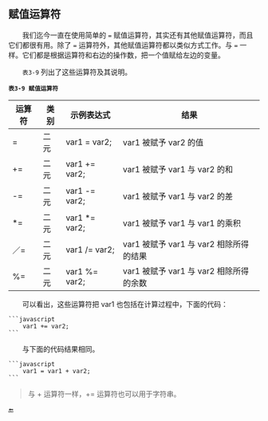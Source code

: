 ## 赋值运算符

&emsp;&emsp;我们迄今一直在使用简单的 `=` 赋值运算符，其实还有其他赋值运算符，而且它们都很有用。除了 `=` 运算符外，其他赋值运算符都以类似方式工作。与 `=` 一样。它们都是根据运算符和右边的操作数，把一个值赋给左边的变量。

&emsp;&emsp;`表3-9` 列出了这些运算符及其说明。

**`表3-9 赋值运算符`**

| 运算符 | 类别 | 示例表达式 | 结果 |
|-|-|-|-|
| = | 二元 | var1 = var2; | var1 被赋予 var2 的值 |
| += | 二元 | var1 += var2; | var1 被赋予 var1 与 var2 的和 |
| -= | 二元 | var1 -= var2; | var1 被赋予 var1 与 var2 的差 |
| *= | 二元 | var1 *= var2; | var1 被赋予 var1 与 var1 的乘积 |
| ／= | 二元 | var1 /= var2; | var1 被赋予 var1 与 var2 相除所得的结果 |
| %= | 二元 | var1 %= var2; | var1 被赋予 var1 与 var2 相除所得的余数 |

&emsp;&emsp;可以看出，这些运算符把 var1 也包括在计算过程中，下面的代码：

    ```javascript
        var1 += var2;
    ```

&emsp;&emsp;与下面的代码结果相同。

    ```javascript
        var1 = var1 + var2;
    ```

>与 + 运算符一样，+= 运算符也可以用于字符串。





🔚